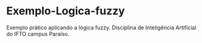 # Exemplo-Logica-fuzzy
 Exemplo prático aplicando a lógica fuzzy. Disciplina de Inteligência Artificial do IFTO campus Paraíso.
